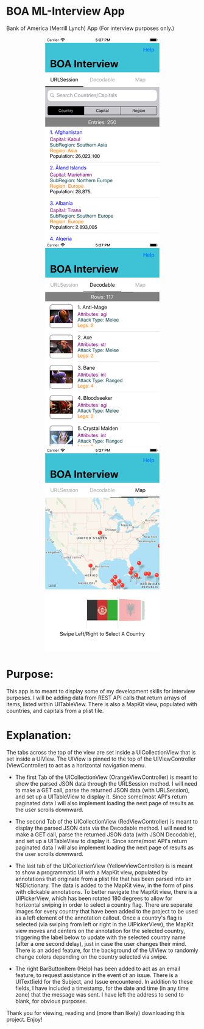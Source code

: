 # BOA ML-Interview App
Bank of America (Merrill Lynch) App (For interview purposes only.)

<div align="center">
    <img src="https://github.com/dlr4life/BOA-Interview/blob/master/BOA%20Interview/Assets.xcassets/1-URLSession.imageset/1-URLSession.png" width="300px"</img> 
    <img src="https://github.com/dlr4life/BOA-Interview/blob/master/BOA%20Interview/Assets.xcassets/2-Decodable.imageset/2-Decodable.png" width="300px"</img>
    <img src="https://github.com/dlr4life/BOA-Interview/blob/master/BOA%20Interview/Assets.xcassets/3-Programmatic%20UI.imageset/3-Programmatic%20UI.png" width="300px"</img> 
</div>

# Purpose:
This app is to meant to display some of my development skills for interview purposes. I will be adding data from REST API calls that return arrays of items, listed within UITableView. There is also a MapKit view, populated with countries, and capitals from a plist file.

# Explanation:
The tabs across the top of the view are set inside a UICollectionView that is set inside a UIView. The UIView is pinned to the top of the UIViewController (ViewController) to act as a horizontal navigation menu. 

- The first Tab of the UICollectionView (OrangeViewController) is meant to show the parsed JSON data through the URLSession method. I will need to make a GET call, parse the returned JSON data (with URLSession), and set up a UITableView to display it. Since some/most API's return paginated data I will also implement loading the next page of results as the user scrolls downward.

- The second Tab of the UICollectionView (RedViewController) is meant to display the parsed JSON data via the Decodable method. I will need to make a GET call, parse the returned JSON data (with JSON Decodable), and set up a UITableView to display it. Since some/most API's return paginated data I will also implement loading the next page of results as the user scrolls downward.

- The last tab of the UICollectionView (YellowViewController) is is meant to show a programmatic UI with a MapKit view, populated by annotations that originate from a plist file that has been parsed into an NSDictionary. The data is added to the MapKit view, in the form of pins with clickable annotations. To better navigate the MapKit view, there is a UIPickerView, which has been rotated 180 degrees to allow for horizontal swiping in order to select a country flag. There are separate images for every country that have been added to the project to be used as a left element of the annotation callout. Once a country's flag is selected (via swiping from left or right in the UIPickerView), the MapKit view moves and centers on the annotation for the selected country, triggering the label below to update with the selected country name (after a one second delay), just in case the user changes their mind. There is an added feature, for the background of the UIView to randomly change colors depending on the country selected via swipe.

- The right BarButtonItem (Help) has been added to act as an email feature, to request assistance in the event of an issue. There is a UITextfield for the Subject, and Issue encountered. In addition to these fields, I have included a timestamp, for the date and time (in any time zone) that the message was sent. I have left the address to send to blank, for obvious purposes. 

Thank you for viewing, reading and (more than likely) downloading this project. Enjoy!

